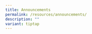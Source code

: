 ```yaml
---
title: Announcements
permalink: /resources/announcements/
description: ""
variant: tiptap
---
```

<p></p>
<p></p>
<p></p>
<p></p>